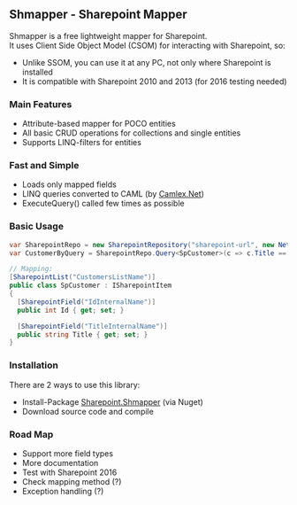 ## Shmapper - Sharepoint Mapper
Shmapper is a free lightweight mapper for Sharepoint.  
It uses Client Side Object Model (CSOM) for interacting with Sharepoint, so:   
- Unlike SSOM, you can use it at any PC, not only where Sharepoint is installed
- It is compatible with Sharepoint 2010 and 2013 (for 2016 testing needed)

### Main Features
- Attribute-based mapper for POCO entities
- All basic CRUD operations for collections and single entities
- Supports LINQ-filters for entities

### Fast and Simple
- Loads only mapped fields 
- LINQ queries converted to CAML (by [Camlex.Net](https://camlex.codeplex.com))
- ExecuteQuery() called few times as possible

### Basic Usage
```csharp
var SharepointRepo = new SharepointRepository("sharepoint-url", new NetworkCredential("user", "password"));
var CustomerByQuery = SharepointRepo.Query<SpCustomer>(c => c.Title == "Cisco");

// Mapping:
[SharepointList("CustomersListName")]
public class SpCustomer : ISharepointItem
{
  [SharepointField("IdInternalName")]
  public int Id { get; set; }

  [SharepointField("TitleInternalName")]
  public string Title { get; set; }
}
```
### Installation
There are 2 ways to use this library:
* Install-Package [Sharepoint.Shmapper](https://www.nuget.org/packages/Sharepoint.Shmapper) (via Nuget)
* Download source code and compile

### Road Map
- Support more field types
- More documentation
- Test with Sharepoint 2016
- Check mapping method (?)
- Exception handling (?)
